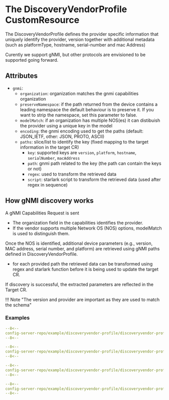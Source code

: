 # The DiscoveryVendorProfile CustomResource

The DiscoveryVendorProfile defines the provider specific information that uniquely identify the provider, version together with additional metadata (such as platformType, hostname, serial-number and mac Address)

Curently we support gNMI, but other protocols are envisioned to be supported going forward.

## Attributes

* `gnmi`:
    * `organization`: organization matches the gnmi capabilities organization
    * `preserveNamespace`: if the path returned from the device contains a leading namespace the default behaviour is to preserve it. If you want to strip the namespace, set this parameter to false.
    * `modelMatch`: if an organization has multiple NOS(es) it can distibuish the provider using a unique key in the model
    * `encoding`: the gnmi encoding used to get the paths (default: JSON_IETF, other: JSON, PROTO, ASCII)
    * `paths`: slice/list to identify the key (fixed mapping to the target information in the target CR)
        * `key`: supported keys are `version`, `platform`, `hostname`, `serialNumber`, `macAddress`
        * `path`: gnmi path related to the key (the path can contain the keys or not)
        * `regex`: used to transform the retrieved data
        * `script`: starlark script to transform the retrieved data (used after regex in sequence)

## How gNMI discovery works

A gNMI Capabilities Request is sent

- The organization field in the capabilities identifies the provider.
- If the vendor supports multiple Network OS (NOS) options, modelMatch is used to distinguish them.

Once the NOS is identified, additional device parameters (e.g., version, MAC address, serial number, and platform) are retrieved using gNMI paths defined in DiscoveryVendorProfile.

- for each provided path the retrieved data can be transformed using regex and starlark function before it is being used to update the target CR.

If discovery is successful, the extracted parameters are reflected in the Target CR.

!!! Note "The version and provider are important as they are used to match the schema"

### Examples

```yaml
--8<--
config-server-repo/example/discoveryvendor-profile/discoveryvendor-profile-nokia-srlinux.yaml
--8<--
```

```yaml
--8<--
config-server-repo/example/discoveryvendor-profile/discoveryvendor-profile-arista.yaml
--8<--
```

```yaml
--8<--
config-server-repo/example/discoveryvendor-profile/discoveryvendor-profile-nokia-sros.yaml
--8<--
```

```yaml
--8<--
config-server-repo/example/discoveryvendor-profile/discoveryvendor-profile-cisco-iosxr.yaml
--8<--
```
